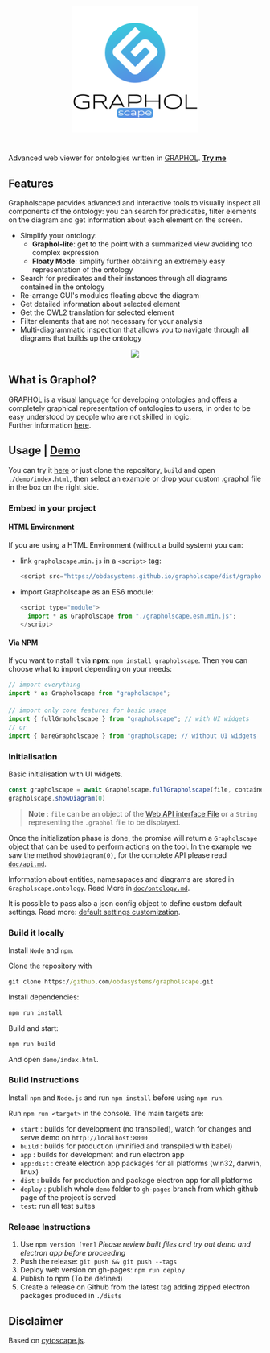<p style="margin:auto; max-width:250px" align="center">
  <img src="https://github.com/obdasystems/grapholscape/raw/develop/app/assets/logo.png">
</p>

#
Advanced web viewer for ontologies written in [GRAPHOL](http://www.obdasystems.com/it/node/107). [**Try me**](https://obdasystems.github.io/grapholscape/)

## Features
Grapholscape provides advanced and interactive tools to visually inspect all components of the ontology: you can search for predicates, filter elements on the diagram and get information about each element on the screen.

* Simplify your ontology:
  * **Graphol-lite**: get to the point with a summarized view avoiding too complex expression
  * **Floaty Mode**: simplify further obtaining an extremely easy representation of the ontology
* Search for predicates and their instances through all diagrams contained in the ontology
* Re-arrange GUI's modules floating above the diagram
* Get detailed information about selected element
* Get the OWL2 translation for selected element
* Filter elements that are not necessary for your analysis
* Multi-diagrammatic inspection that allows you to navigate through all diagrams that builds up the ontology

<p align="center">
  <img src="https://github.com/obdasystems/grapholscape/raw/master/resources/demo.gif" />
</p>

## What is Graphol?
GRAPHOL is a visual language for developing ontologies and offers a completely graphical representation of ontologies to users, in order to be easy understood by people who are not skilled in logic.\
Further information [here](https://www.obdasystems.com/it/node/107).

## Usage | [Demo](https://obdasystems.github.io/grapholscape/)
You can try it [here](https://obdasystems.github.io/grapholscape/) or just clone the repository, `build` and open `./demo/index.html`, then select an example or drop your custom .graphol file in the box on the right side.

### Embed in your project

#### HTML Environment
If you are using a HTML Environment (without a build system) you can:

- link `grapholscape.min.js` in a `<script>` tag:

  ```js
  <script src="https://obdasystems.github.io/grapholscape/dist/grapholscape.min.js" type="text/javascript" ></script>
  ```

- import Grapholscape as an ES6 module:

  ```js
  <script type="module">
    import * as Grapholscape from "./grapholscape.esm.min.js";
  </script>
  ```

#### Via NPM
If you want to nstall it via **npm**: `npm install grapholscape`.
Then you can choose what to import depending on your needs:
```js
// import everything
import * as Grapholscape from "grapholscape";

// import only core features for basic usage
import { fullGrapholscape } from "grapholscape"; // with UI widgets
// or
import { bareGrapholscape } from "grapholscape; // without UI widgets
```

### Initialisation
Basic initialisation with UI widgets.
```js
const grapholscape = await Grapholscape.fullGrapholscape(file, container)
grapholscape.showDiagram(0)
```
> **Note** : `file` can be an object of the [Web API interface File](https://developer.mozilla.org/en-US/docs/Web/API/File) or a `String` representing the `.graphol` file to be displayed.

Once the initialization phase is done, the promise will return a `Grapholscape` object that can be used to perform actions on the tool.
In the example we saw the method `showDiagram(0)`, for the complete API please read [`doc/api.md`](doc/api.md).

Information about entities, namesapaces and diagrams are stored in `Grapholscape.ontology`. Read More in [`doc/ontology.md`](doc/ontology.md).

It is possible to pass also a json config object to define custom default settings. Read more: [default settings customization](https://github.com/obdasystems/grapholscape/wiki/Settings#default-settings-customization).

### Build it locally
Install `Node` and `npm`.

Clone the repository with
```cmd
git clone https://github.com/obdasystems/grapholscape.git
```

Install dependencies:
```cmd
npm run install
```

Build and start:
```cmd
npm run build
```
And open `demo/index.html`.

### Build Instructions
Install `npm` and `Node.js` and run `npm install` before using `npm run`.

Run `npm run <target>` in the console. The main targets are:

- `start` : builds for development (no transpiled), watch for changes and serve demo on `http://localhost:8000`
- `build` : builds for production (minified and transpiled with babel)
- `app` : builds for development and run electron app
- `app:dist` : create electron app packages for all platforms (win32, darwin, linux)
- `dist` : builds for production and package electron app for all platforms
- `deploy` : publish whole `demo` folder to `gh-pages` branch from which github page of the project is served
- `test`: run all test suites

### Release Instructions
1. Use `npm version [ver]`
    *Please review built files and try out demo and electron app before proceeding*
2. Push the release: `git push && git push --tags`
3. Deploy web version on gh-pages: `npm run deploy`
4. Publish to npm (To be defined)
5. Create a release on Github from the latest tag adding zipped electron packages produced in `./dists`

## Disclaimer
Based on [cytoscape.js](http://js.cytoscape.org).
